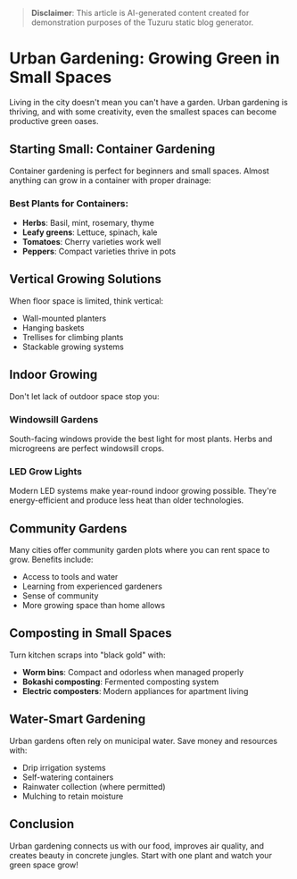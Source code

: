 > **Disclaimer**: This article is AI-generated content created for demonstration purposes of the Tuzuru static blog generator.

# Urban Gardening: Growing Green in Small Spaces

Living in the city doesn't mean you can't have a garden. Urban gardening is thriving, and with some creativity, even the smallest spaces can become productive green oases.

## Starting Small: Container Gardening

Container gardening is perfect for beginners and small spaces. Almost anything can grow in a container with proper drainage:

### Best Plants for Containers:
- **Herbs**: Basil, mint, rosemary, thyme
- **Leafy greens**: Lettuce, spinach, kale
- **Tomatoes**: Cherry varieties work well
- **Peppers**: Compact varieties thrive in pots

## Vertical Growing Solutions

When floor space is limited, think vertical:

- Wall-mounted planters
- Hanging baskets
- Trellises for climbing plants
- Stackable growing systems

## Indoor Growing

Don't let lack of outdoor space stop you:

### Windowsill Gardens
South-facing windows provide the best light for most plants. Herbs and microgreens are perfect windowsill crops.

### LED Grow Lights
Modern LED systems make year-round indoor growing possible. They're energy-efficient and produce less heat than older technologies.

## Community Gardens

Many cities offer community garden plots where you can rent space to grow. Benefits include:

- Access to tools and water
- Learning from experienced gardeners
- Sense of community
- More growing space than home allows

## Composting in Small Spaces

Turn kitchen scraps into "black gold" with:

- **Worm bins**: Compact and odorless when managed properly
- **Bokashi composting**: Fermented composting system
- **Electric composters**: Modern appliances for apartment living

## Water-Smart Gardening

Urban gardens often rely on municipal water. Save money and resources with:

- Drip irrigation systems
- Self-watering containers
- Rainwater collection (where permitted)
- Mulching to retain moisture

## Conclusion

Urban gardening connects us with our food, improves air quality, and creates beauty in concrete jungles. Start with one plant and watch your green space grow!